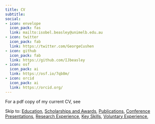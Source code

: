 ```yaml
---
title: CV
subtitle:  
social:
- icon: envelope
  icon_pack: fas
  link: mailto:isobel.beasley@unimelb.edu.au
- icon: twitter
  icon_pack: fab
  link: https://twitter.com/GeorgeCushen
- icon: github
  icon_pack: fab
  link: https://github.com/IJbeasley
- icon: osf
  icon_pack: ai
  link: https://osf.io/7qb8m/
- icon: orcid
  icon_pack: ai
  link: https://orcid.org/
---
```




For a pdf copy of my current CV, see 

Skip to: [Education](#education), [Scholarships and Awards](#awards),  [Publications](#publications), [Conference Presentations](#talks), [Research Experience](#experience), [Key Skills](#cv_skills), [Voluntary Experience](#vol_experience), 